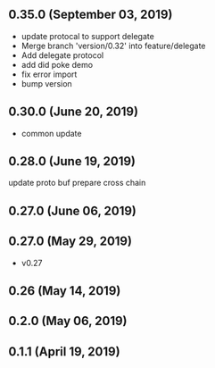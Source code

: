 ## 0.35.0 (September 03, 2019)
  - update protocal to support delegate
  - Merge branch 'version/0.32' into feature/delegate
  - Add delegate protocol
  - add did poke demo
  - fix error import
  - bump version

## 0.30.0 (June 20, 2019)
  - common update

## 0.28.0 (June 19, 2019)
update proto buf
prepare cross chain

## 0.27.0 (June 06, 2019)


## 0.27.0 (May 29, 2019)
  - v0.27

## 0.26 (May 14, 2019)


## 0.2.0 (May 06, 2019)


## 0.1.1 (April 19, 2019)


